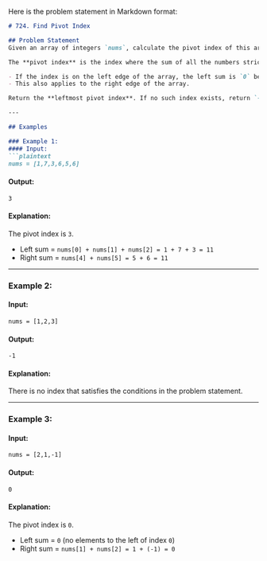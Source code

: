Here is the problem statement in Markdown format:

```md
# 724. Find Pivot Index

## Problem Statement
Given an array of integers `nums`, calculate the pivot index of this array.

The **pivot index** is the index where the sum of all the numbers strictly to the left of the index is equal to the sum of all the numbers strictly to the index's right.

- If the index is on the left edge of the array, the left sum is `0` because there are no elements to the left. 
- This also applies to the right edge of the array.

Return the **leftmost pivot index**. If no such index exists, return `-1`.

---

## Examples

### Example 1:
#### Input:
```plaintext
nums = [1,7,3,6,5,6]
```
#### Output:
```plaintext
3
```
#### Explanation:
The pivot index is `3`.

- Left sum = `nums[0] + nums[1] + nums[2] = 1 + 7 + 3 = 11`
- Right sum = `nums[4] + nums[5] = 5 + 6 = 11`

---

### Example 2:
#### Input:
```plaintext
nums = [1,2,3]
```
#### Output:
```plaintext
-1
```
#### Explanation:
There is no index that satisfies the conditions in the problem statement.

---

### Example 3:
#### Input:
```plaintext
nums = [2,1,-1]
```
#### Output:
```plaintext
0
```
#### Explanation:
The pivot index is `0`.

- Left sum = `0` (no elements to the left of index `0`)
- Right sum = `nums[1] + nums[2] = 1 + (-1) = 0`
```